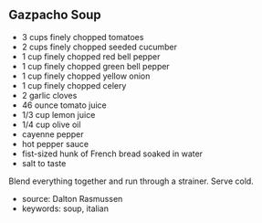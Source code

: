 Gazpacho Soup
-------------

- 3 cups finely chopped tomatoes
- 2 cups finely chopped seeded cucumber
- 1 cup finely chopped red bell pepper
- 1 cup finely chopped green bell pepper
- 1 cup finely chopped yellow onion
- 1 cup finely chopped celery
- 2 garlic cloves
- 46 ounce tomato juice
- 1/3 cup lemon juice
- 1/4 cup olive oil
- cayenne pepper
- hot pepper sauce
- fist-sized hunk of French bread soaked in water
- salt to taste

Blend everything together and run through a strainer.
Serve cold.

- source: Dalton Rasmussen
- keywords: soup, italian
